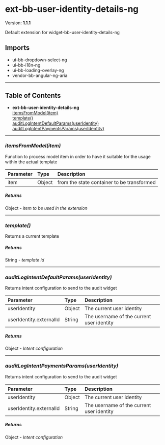 # ext-bb-user-identity-details-ng


Version: **1.1.1**

Default extension for widget-bb-user-identity-details-ng

## Imports

* ui-bb-dropdown-select-ng
* ui-bb-i18n-ng
* ui-bb-loading-overlay-ng
* vendor-bb-angular-ng-aria

---

## Table of Contents
- **ext-bb-user-identity-details-ng**<br/>    <a href="#ext-bb-user-identity-details-ngitemsFromModel">itemsFromModel(item)</a><br/>    <a href="#ext-bb-user-identity-details-ngtemplate">template()</a><br/>    <a href="#ext-bb-user-identity-details-ngauditLogIntentDefaultParams">auditLogIntentDefaultParams(userIdentity)</a><br/>    <a href="#ext-bb-user-identity-details-ngauditLogIntentPaymentsParams">auditLogIntentPaymentsParams(userIdentity)</a><br/>

---

### <a name="ext-bb-user-identity-details-ngitemsFromModel"></a>*itemsFromModel(item)*

Function to process model item in order
to have it suitable for the usage within the actual template

| Parameter | Type | Description |
| :-- | :-- | :-- |
| item | Object | from the state container to be transformed |

##### Returns

Object - *item to be used in the extension*

---

### <a name="ext-bb-user-identity-details-ngtemplate"></a>*template()*

Returns a current template

##### Returns

String - *template id*

---

### <a name="ext-bb-user-identity-details-ngauditLogIntentDefaultParams"></a>*auditLogIntentDefaultParams(userIdentity)*

Returns intent configuration to send to the audit widget

| Parameter | Type | Description |
| :-- | :-- | :-- |
| userIdentity | Object | The current user identity |
| userIdentity.externalId | String | The username of the current user identity |

##### Returns

Object - *Intent configuration*

---

### <a name="ext-bb-user-identity-details-ngauditLogIntentPaymentsParams"></a>*auditLogIntentPaymentsParams(userIdentity)*

Returns intent configuration to send to the audit widget

| Parameter | Type | Description |
| :-- | :-- | :-- |
| userIdentity | Object | The current user identity |
| userIdentity.externalId | String | The username of the current user identity |

##### Returns

Object - *Intent configuration*
